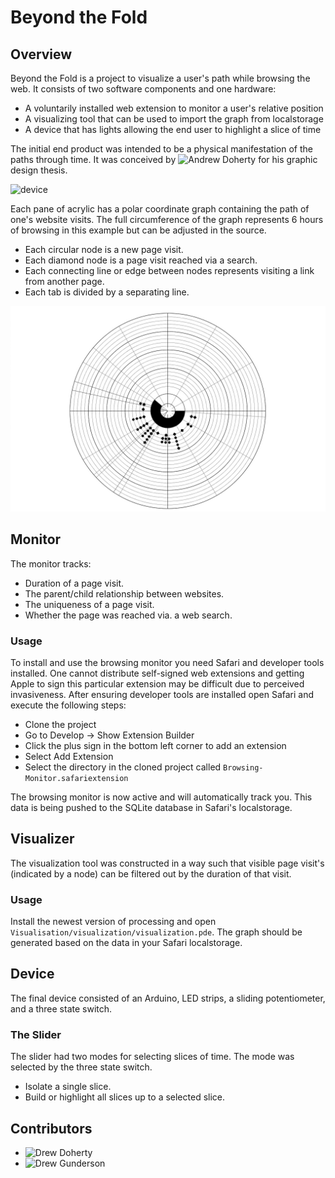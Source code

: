 # Beyond the Fold

## Overview

Beyond the Fold is a project to visualize a user's path while browsing
the web. It consists of two software components and one hardware:

- A voluntarily installed web extension to monitor a user's relative position
- A visualizing tool that can be used to import the graph from localstorage
- A device that has lights allowing the end user to highlight a slice of time

The initial end product was intended to be a physical manifestation of
the paths through time. It was conceived by ![Andrew Doherty](https://github.com/andrewcdoh)
for his graphic design thesis.

![device](https://github.com/BeyondTheFold/Beyond-the-Fold/blob/master/Images/image-1.jpg)

Each pane of acrylic has a polar coordinate graph containing the path of one's website
visits. The full circumference of the graph represents 6 hours of browsing in this
example but can be adjusted in the source. 

- Each circular node is a new page visit.
- Each diamond node is a page visit reached via a search.
- Each connecting line or edge between nodes represents visiting a link from another page.
- Each tab is divided by a separating line.

![graph](https://github.com/BeyondTheFold/Beyond-the-Fold/blob/master/Images/image-20.jpg)

## Monitor

The monitor tracks:
- Duration of a page visit.
- The parent/child relationship between websites.
- The uniqueness of a page visit.
- Whether the page was reached via. a web search.

### Usage

To install and use the browsing monitor you need Safari and developer tools installed.
One cannot distribute self-signed web extensions and getting Apple to sign this
particular extension may be difficult due to perceived invasiveness. After
ensuring developer tools are installed open Safari and execute the following steps:

- Clone the project
- Go to Develop -> Show Extension Builder
- Click the plus sign in the bottom left corner to add an extension
- Select Add Extension 
- Select the directory in the cloned project called `Browsing-Monitor.safariextension`

The browsing monitor is now active and will automatically track you. This data
is being pushed to the SQLite database in Safari's localstorage.

## Visualizer

The visualization tool was constructed in a way such that visible page visit's 
(indicated by a node) can be filtered out by the duration of that visit.

### Usage

Install the newest version of processing and open 
`Visualisation/visualization/visualization.pde`. 
The graph should be generated based on the data in your Safari localstorage. 

## Device

The final device consisted of an Arduino, LED strips, a sliding potentiometer,
and a three state switch.

### The Slider

The slider had two modes for selecting slices of time. The mode was selected
by the three state switch.

- Isolate a single slice.
- Build or highlight all slices up to a selected slice.

## Contributors

- ![Drew Doherty](https://github.com/andrewcdoh)
- ![Drew Gunderson](https://github.com/drewgun)
